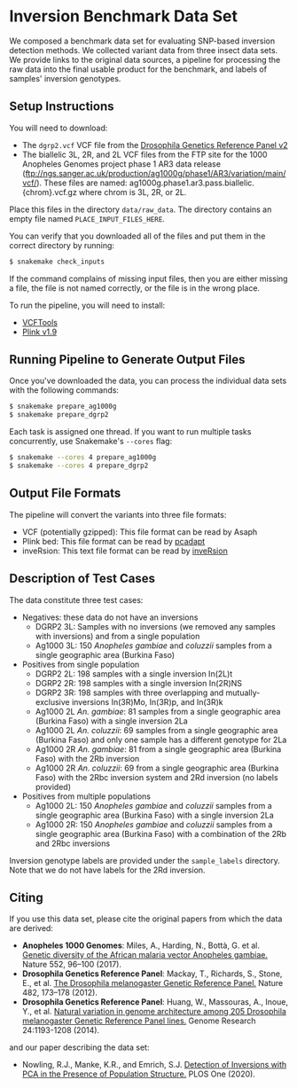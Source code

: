 # Inversion Benchmark Data Set

We composed a benchmark data set for evaluating SNP-based inversion detection methods.  We collected variant data from three insect data sets.  We provide links to the original data sources, a pipeline for processing the raw data into the final usable product for the benchmark, and labels of samples' inversion genotypes.

## Setup Instructions
You will need to download:

* The `dgrp2.vcf` VCF file from the [Drosophila Genetics Reference Panel v2](http://dgrp2.gnets.ncsu.edu/data.html)
* The biallelic 3L, 2R, and 2L VCF files from the FTP site for the 1000 Anopheles Genomes project phase 1 AR3 data release (ftp://ngs.sanger.ac.uk/production/ag1000g/phase1/AR3/variation/main/vcf/).  These files are named: ag1000g.phase1.ar3.pass.biallelic.{chrom}.vcf.gz where chrom is 3L, 2R, or 2L.

Place this files in the directory `data/raw_data`.  The directory contains an empty file named `PLACE_INPUT_FILES_HERE`.

You can verify that you downloaded all of the files and put them in the correct directory by running:

```bash
$ snakemake check_inputs
```

If the command complains of missing input files, then you are either missing a file, the file is not named correctly, or the file is in the wrong place.

To run the pipeline, you will need to install:

* [VCFTools](https://vcftools.github.io/index.html)
* [Plink v1.9](https://www.cog-genomics.org/plink/1.9/)

## Running Pipeline to Generate Output Files
Once you've downloaded the data, you can process the individual data sets with the following commands:

```bash
$ snakemake prepare_ag1000g
$ snakemake prepare_dgrp2
```

Each task is assigned one thread.  If you want to run multiple tasks concurrently, use Snakemake's `--cores` flag:

```bash
$ snakemake --cores 4 prepare_ag1000g
$ snakemake --cores 4 prepare_dgrp2
```

## Output File Formats
The pipeline will convert the variants into three file formats:

* VCF (potentially gzipped): This file format can be read by Asaph
* Plink bed: This file format can be read by [pcadapt](https://bcm-uga.github.io/pcadapt/index.html)
* inveRsion: This text file format can be read by [inveRsion](https://bioconductor.org/packages/release/bioc/html/inveRsion.html)

## Description of Test Cases
The data constitute three test cases:

* Negatives: these data do not have an inversions
  * DGRP2 3L: Samples with no inversions (we removed any samples with inversions) and from a single population
  * Ag1000 3L: 150 _Anopheles gambiae_ and _coluzzii_ samples from a single geographic area (Burkina Faso)
* Positives from single population
  * DGRP2 2L: 198 samples with a single inversion In(2L)t
  * DGRP2 2R: 198 samples with a single inversion In(2R)NS
  * DGRP2 3R: 198 samples with three overlapping and mutually-exclusive inversions In(3R)Mo, In(3R)p, and In(3R)k
  * Ag1000 2L _An. gambiae_: 81 samples from a single geographic area (Burkina Faso) with a single inversion 2La
  * Ag1000 2L _An. coluzzii_: 69 samples from a single geographic area (Burkina Faso) and only one sample has a different genotype for 2La
  * Ag1000 2R _An. gambiae_: 81 from a single geographic area (Burkina Faso) with the 2Rb inversion
  * Ag1000 2R _An. coluzzii_: 69 from a single geographic area (Burkina Faso) with the 2Rbc inversion system and 2Rd inversion (no labels provided)
* Positives from multiple populations
  * Ag1000 2L: 150 _Anopheles gambiae_ and _coluzzii_ samples from a single geographic area (Burkina Faso) with a single inversion 2La
  * Ag1000 2R: 150 _Anopheles gambiae_ and _coluzzii_ samples from a single geographic area (Burkina Faso) with a combination of the 2Rb and 2Rbc inversions
  
Inversion genotype labels are provided under the `sample_labels` directory.  Note that we do not have labels for the 2Rd inversion.

## Citing

If you use this data set, please cite the original papers from which the data are derived:

* **Anopheles 1000 Genomes**: Miles, A., Harding, N., Bottà, G. et al. [Genetic diversity of the African malaria vector Anopheles gambiae.](https://doi.org/10.1038/nature24995) Nature 552, 96–100 (2017).
* **Drosophila Genetics Reference Panel**: Mackay, T., Richards, S., Stone, E., et al. [The Drosophila melanogaster Genetic Reference Panel.](https://doi.org/10.1038/nature10811) Nature 482, 173–178 (2012).
* **Drosophila Genetics Reference Panel**: Huang, W., Massouras, A., Inoue, Y., et al. [Natural variation in genome architecture among 205 Drosophila melanogaster Genetic Reference Panel lines.](https://doi.org/10.1101/gr.171546.113) Genome Research 24:1193-1208 (2014).

and our paper describing the data set:

* Nowling, R.J., Manke, K.R., and Emrich, S.J. [Detection of Inversions with PCA in the Presence of Population Structure.](https://journals.plos.org/plosone/article?id=10.1371/journal.pone.0240429) PLOS One (2020).
